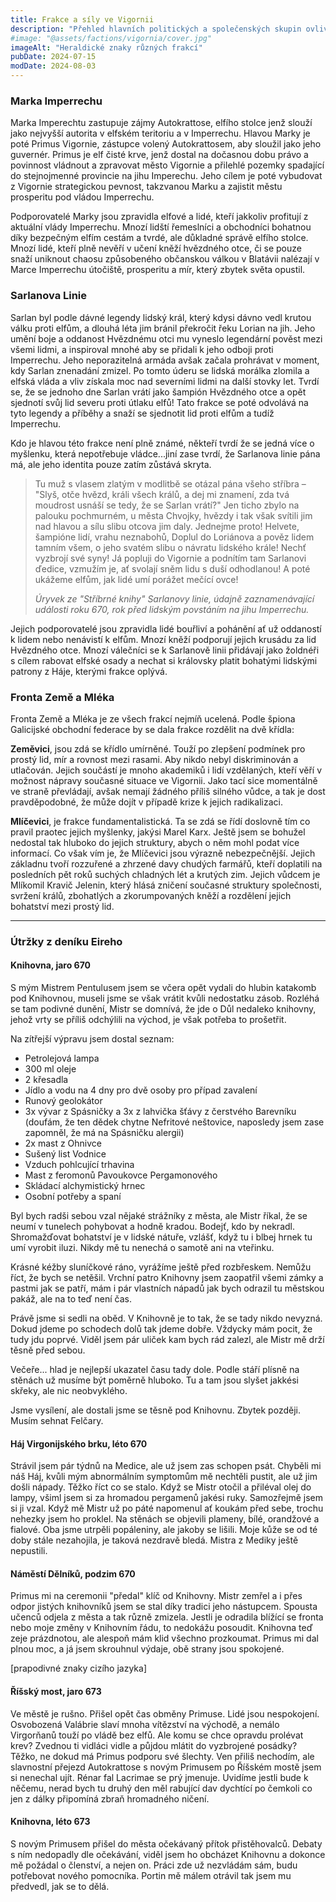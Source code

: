 ```yaml
---
title: Frakce a síly ve Vigornii
description: "Přehled hlavních politických a společenských skupin ovlivňujících dění ve Vigornii a okolí"
#image: "@assets/factions/vigornia/cover.jpg"
imageAlt: "Heraldické znaky různých frakcí"
pubDate: 2024-07-15
modDate: 2024-08-03
---
```

### Marka Imperrechu

Marka Imperechtu zastupuje zájmy Autokrattose, elfího stolce jenž slouží jako nejvyšší autorita v elfském teritoriu a v Imperrechu. Hlavou Marky je poté Primus Vigornie, zástupce volený Autokrattosem, aby sloužil jako jeho guvernér. Primus je elf čisté krve, jenž dostal na dočasnou dobu právo a povinnost vládnout a zpravovat město Vigornie a přilehlé pozemky spadající do stejnojmenné provincie na jihu Imperechu. Jeho cílem je poté vybudovat z Vigornie strategickou pevnost, takzvanou Marku a zajistit městu prosperitu pod vládou Imperrechu.

Podporovatelé Marky jsou zpravidla elfové a lidé, kteří jakkoliv profitují z aktuální vlády Imperrechu. Mnozí lidští řemeslníci a obchodníci bohatnou díky bezpečným elfím cestám a tvrdé, ale důkladné správě elfího stolce. Mnozí lidé, kteří plně nevěří v učení kněží hvězdného otce, či se pouze snaží uniknout chaosu způsobeného občanskou válkou v Blatávii nalézají v Marce Imperrechu útočiště, prosperitu a mír, který zbytek světa opustil.

### Sarlanova Linie

Sarlan byl podle dávné legendy lidský král, který kdysi dávno vedl krutou válku proti elfům, a dlouhá léta jim bránil překročit řeku Lorian na jih. Jeho umění boje a oddanost Hvězdnému otci mu vyneslo legendární pověst mezi všemi lidmi, a inspiroval mnohé aby se přidali k jeho odboji proti Imperrechu. Jeho neporazitelná armáda avšak začala prohrávat v moment, kdy Sarlan znenadání zmizel. Po tomto úderu se lidská morálka zlomila a elfská vláda a vliv získala moc nad severními lidmi na další stovky let. Tvrdí se, že se jednoho dne Sarlan vrátí jako šampión Hvězdného otce a opět sjednotí svůj lid severu proti útlaku elfů! Tato frakce se poté odvolává na tyto legendy a příběhy a snaží se sjednotit lid proti elfům a tudíž Imperrechu.

Kdo je hlavou této frakce není plně známé, někteří tvrdí že se jedná více o myšlenku, která nepotřebuje vládce...jiní zase tvrdí, že Sarlanova linie pána má, ale jeho identita pouze zatím zůstává skryta.

> Tu muž s vlasem zlatým v modlitbě se otázal pána všeho stříbra
> – "Slyš, otče hvězd, králi všech králů, a dej mi znamení,
> zda tvá moudrost usnáší se tedy, že se Sarlan vrátí?"
> Jen ticho zbylo na palouku pochmurném, u města Chvojky,
> hvězdy i tak však svítili jim nad hlavou a sílu slibu otcova jim daly.
> Jednejme proto! Helvete, šampióne lidí, vrahu neznabohů,
> Doplul do Loriánova a pověz lidem tamním všem,
> o jeho svatém slibu o návratu lidského krále! Nechť vyzbrojí své syny!
> Já popluji do Vigornie a podnítím tam Sarlanovi ďedice,
> vzmužím je, ať svolají sněm lidu s duší odhodlanou!
> A poté ukážeme elfům, jak lidé umí porážet mečící ovce!
>
> *Úryvek ze "Stříbrné knihy" Sarlanovy linie, údajně zaznamenávající události roku 670, rok před lidským povstáním na jihu Imperrechu.*

Jejich podporovatelé jsou zpravidla lidé bouřliví a pohánění ať už oddaností k lidem nebo nenávistí k elfům. Mnozí kněží podporují jejich krusádu za lid Hvězdného otce. Mnozí válečníci se k Sarlanově linii přidávají jako žoldnéři s cílem rabovat elfské osady a nechat si královsky platit bohatými lidskými patrony z Háje, kterými frakce oplývá.

### Fronta Země a Mléka

Fronta Země a Mléka je ze všech frakcí nejmíň ucelená. Podle špiona Galicijské obchodní federace by se dala frakce rozdělit na dvě křídla:

**Zeměvici**, jsou zdá se křídlo umírněné. Touží po zlepšení podmínek pro prostý lid, mír a rovnost mezi rasami. Aby nikdo nebyl diskriminován a utlačován. Jejich součástí je mnoho akademiků i lidí vzdělaných, kteří věří v možnost nápravy současné situace ve Vigornii. Jako tací sice momentálně ve straně převládají, avšak nemají žádného příliš silného vůdce, a tak je dost pravděpodobné, že může dojít v případě krize k jejich radikalizaci.

**Mlíčevici**, je frakce fundamentalistická. Ta se zdá se řídí doslovně tím co pravil praotec jejich myšlenky, jakýsi Marel Karx. Ještě jsem se bohužel nedostal tak hluboko do jejich struktury, abych o něm mohl podat více informací. Co však vím je, že Mlíčevici jsou výrazně nebezpečnější. Jejich základnu tvoří rozzuřené a zhrzené davy chudých farmářů, kteří doplatili na posledních pět roků suchých chladných lét a krutých zim. Jejich vůdcem je Mlíkomil Kravič Jelenin, který hlásá zničení současné struktury společnosti, svržení králů, zbohatlých a zkorumpovaných kněží a rozdělení jejich bohatství mezi prostý lid.

---

### Útržky z deníku Eireho

#### Knihovna, jaro 670

S mým Mistrem Pentulusem jsem se včera opět vydali do hlubin katakomb pod Knihovnou, museli jsme se však vrátit kvůli nedostatku zásob. Rozléhá se tam podivné dunění, Mistr se domnívá, že jde o Důl nedaleko knihovny, jehož vrty se příliš odchýlili na východ, je však potřeba to prošetřit.

Na zítřejší výpravu jsem dostal seznam:
- Petrolejová lampa
- 300 ml oleje
- 2 křesadla
- Jídlo a vodu na 4 dny pro dvě osoby pro případ zavalení
- Runový geolokátor
- 3x vývar z Spásničky a 3x z lahvička šťávy z čerstvého Barevníku (doufám, že ten dědek chytne Nefritové neštovice, naposledy jsem zase zapomněl, že má na Spásničku alergii)
- 2x mast z Ohnivce
- Sušený list Vodnice
- Vzduch pohlcující trhavina
- Mast z feromonů Pavoukovce Pergamonového
- Skládací alchymistický hrnec
- Osobní potřeby a spaní

Byl bych radši sebou vzal nějaké strážníky z města, ale Mistr říkal, že se neumí v tunelech pohybovat a hodně kradou. Bodejť, kdo by nekradl. Shromažďovat bohatství je v lidské nátuře, vzlášť, když tu i blbej hrnek tu umí vyrobit iluzi. Nikdy mě tu nenechá o samotě ani na vteřinku.

Krásné kéžby sluníčkové ráno, vyrážíme ještě před rozbřeskem. Nemůžu říct, že bych se netěšil. Vrchní patro Knihovny jsem zaopatřil všemi zámky a pastmi jak se patří, mám i pár vlastních nápadů jak bych odrazil tu městskou pakáž, ale na to teď není čas.

Právě jsme si sedli na oběd. V Knihovně je to tak, že se tady nikdo nevyzná. Dokud jdeme po schodech dolů tak jdeme dobře. Vždycky mám pocit, že tudy jdu poprvé. Viděl jsem pár uliček kam bych rád zalezl, ale Mistr mě drží těsně před sebou.

Večeře... hlad je nejlepší ukazatel času tady dole. Podle stáří plísně na stěnách už musíme být poměrně hluboko. Tu a tam jsou slyšet jakkési skřeky, ale nic neobvyklého.

Jsme vysílení, ale dostali jsme se těsně pod Knihovnu. Zbytek později. Musím sehnat Felčary.

#### Háj Virgonijského brku, léto 670

Strávil jsem pár týdnů na Medice, ale už jsem zas schopen psát. Chyběli mi náš Háj, kvůli mým abnormálním symptomům mě nechtěli pustit, ale už jim došli nápady. Těžko říct co se stalo. Když se Mistr otočil a přiléval olej do lampy, všiml jsem si za hromadou pergamenů jakési ruky. Samozřejmě jsem si ji vzal. Když mě Mistr už po páté napomenul ať koukám před sebe, trochu nehezky jsem ho proklel. Na stěnách se objevili plameny, bílé, orandžové a fialové. Oba jsme utrpěli popáleniny, ale jakoby se lišili. Moje kůže se od té doby stále nezahojila, je taková nezdravě bledá. Mistra z Mediky ještě nepustili.

#### Náměstí Dělníků, podzim 670

Primus mi na ceremonii "předal" klíč od Knihovny. Mistr zemřel a i přes odpor jistých knihovníků jsem se stal díky tradici jeho nástupcem. Spousta učenců odjela z města a tak různě zmizela. Jestli je odradila blížící se fronta nebo moje změny v Knihovním řádu, to nedokážu posoudit. Knihovna teď zeje prázdnotou, ale alespoň mám klid všechno prozkoumat. Primus mi dal plnou moc, a já jsem skrouhnul výdaje, obě strany jsou spokojené.

[prapodivné znaky cizího jazyka]

#### Říšský most, jaro 673

Ve městě je rušno. Přišel opět čas obměny Primuse. Lidé jsou nespokojení. Osvobozená Valábrie slaví mnoha vítězství na východě, a nemálo Virgorňanů touží po vládě bez elfů. Ale komu se chce opravdu prolévat krev? Zvednou ti vidláci vidle a půjdou mlátit do vyzbrojené posádky? Těžko, ne dokud má Primus podporu své šlechty. Ven přiliš nechodím, ale slavnostní přejezd Autokrattose s novým Primusem po Říšském mostě jsem si nenechal ujít. Rénar fal Lacrimae se prý jmenuje. Uvidíme jestli bude k něčemu, nerad bych tu druhý den měl rabující dav dychtící po čemkoli co jen z dálky připomíná zbraň hromadného ničení.

#### Knihovna, léto 673

S novým Primusem přišel do města očekávaný přítok přistěhovalců. Debaty s ním nedopadly dle očekávání, viděl jsem ho obcházet Knihovnu a dokonce mě požádal o členství, a nejen on. Práci zde už nezvládám sám, budu potřebovat nového pomocníka. Portin mě málem otrávil tak jsem mu předvedl, jak se to dělá.
